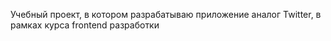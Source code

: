Учебный проект, в котором разрабатываю приложение аналог Twitter, в рамках курса frontend разработки
